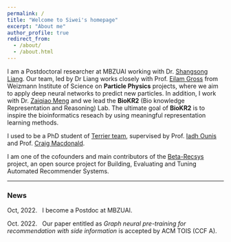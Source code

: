 ```yaml
---
permalink: /
title: "Welcome to Siwei's homepage"
excerpt: "About me"
author_profile: true
redirect_from: 
  - /about/
  - /about.html
---
```


I am a Postdoctoral researcher at MBZUAI working with Dr. [Shangsong Liang](https://scholar.google.com/citations?hl=en&user=4uggVcIAAAAJ). Our team, led by Dr Liang works closely with Prof. [Eilam Gross](https://scholar.google.com/citations?hl=en&user=iibZFkYAAAAJ) from Weizmann Institute of Science on  **Particle Physics** projects, where we aim to apply deep neural networks to predict new particles. In addition, I work with Dr. [Zaiqiao Meng](https://scholar.google.com/citations?user=5jJKFVcAAAAJ&hl=en) and we lead the **BioKR2** (Bio knowledge Representation and Reasoning) Lab. The ultimate goal of **BioKR2** is to inspire the bioinformatics reseach by using meaningful representation learning methods. 

I used to be a PhD student of [Terrier team](http://terrierteam.dcs.gla.ac.uk/index.html), supervised by Prof. [Iadh Ounis](http://www.dcs.gla.ac.uk/~ounis/) and Prof. [Craig Macdonald](https://www.gla.ac.uk/schools/computing/staff/craigmacdonald/#).

I am one of the cofounders and main contributors of the [Beta-Recsys](https://beta-recsys.readthedocs.io/en/latest/) project, an open source project for Building, Evaluating and Tuning Automated Recommender Systems.

---

### News

Oct, 2022.&nbsp; &nbsp;I become a Postdoc at MBZUAI.

Oct. 2022.&nbsp; &nbsp;Our paper entitled as *Graph neural pre-training for recommendation with side information* is accepted by ACM TOIS (CCF A).

